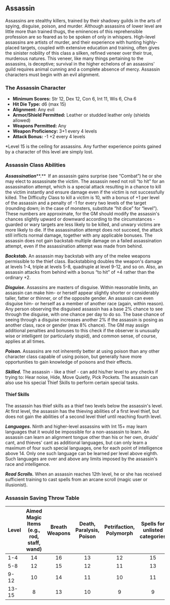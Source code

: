 ## Assassin

Assassins are stealthy killers, trained by their shadowy guilds in the arts of spying, disguise, poison, and murder. Although assassins of lower level are little more than trained thugs, the eminences of this reprehensible profession are so feared as to be spoken of only in whispers. High-level assassins are artists of murder, and their experience with hunting highly-placed targets, coupled with extensive education and training, often gives the sinister nobility of this class a silken, refined veneer over their true, murderous natures. This veneer, like many things pertaining to the assassins, is deceptive; survival in the higher echelons of an assassins' guild requires animal cunning and a complete absence of mercy. Assassin characters must begin with an evil alignment.

### The Assassin Character

- **Minimum Scores:** Str 12, Dex 12, Con 6, Int 11, Wis 6, Cha 6
- **Hit Die Type:** d6 (max 15)
- **Alignment:** Any evil
- **Armor/Shield Permitted:** Leather or studded leather only (shields allowed)
- **Weapons Permitted:** Any
- **Weapon Proficiency:** 3+1 every 4 levels
- **Attack Bonus:** -1 +2 every 4 levels

\*Level 15 is the ceiling for assassins. Any further experience points gained by a character of this level are simply lost.

### Assassin Class Abilities

***Assassination*****.** If an assassin gains surprise (see “Combat”) he or she may elect to assassinate the victim. The assassin need not roll “to hit” for an assassination attempt, which is a special attack resulting in a chance to kill the victim instantly and ensure damage even if the victim is not successfully killed. The Difficulty Class to kill a victim is 10, with a bonus of +1 per level of the assassin and a penalty of -1 for every two levels of the target (rounding down; in the case of monsters, substitute “hit dice” for “level”). These numbers are approximate, for the GM should modify the assassin's chances slightly upward or downward according to the circumstances - guarded or wary targets are less likely to be killed, and unwary victims are more likely to die. If the assassination attempt does not succeed, the attack still inflicts normal damage, together with any applicable bonuses. The assassin does not gain backstab multiple damage on a failed assassination attempt, even if the assassination attempt was made from behind.

***Backstab.*** An assassin may backstab with any of the melee weapons permissible to the thief class. Backstabbing doubles the weapon's damage at levels 1-4, triple at levels 5-8, quadruple at level 9-12, and so on. Also, an assassin attacks from behind with a bonus “to hit” of +4 rather than the ordinary +2.

***Disguise.*** Assassins are masters of disguise. Within reasonable limits, an assassin can make him- or herself appear slightly shorter or considerably taller, fatter or thinner, or of the opposite gender. An assassin can even disguise him- or herself as a member of another race (again, within reason). Any person observing the disguised assassin has a base 2% chance to see through the disguise, with one chance per day to do so. The base chance of seeing through a disguise increases another 2% if the assassin is posing as another class, race or gender (max 8% chance). The GM may assign additional penalties and bonuses to this check if the observer is unusually wise or intelligent (or particularly stupid), and common sense, of course, applies at all times.

***Poison.*** Assassins are not inherently better at using poison than any other character class capable of using poison, but generally have more opportunities to gain knowledge of poisons and their effects.

***Skilled.*** The assassin - like a thief - can add his/her level to any checks if trying to: Hear noise, Hide, Move Quietly, Pick Pockets. The assassin can also use his special Thief Skills to perform certain special tasks.

#### Thief Skills

The assassin has thief skills as a thief two levels below the assassin's level. At first level, the assassin has the thieving abilities of a first level thief, but does not gain the abilities of a second level thief until reaching fourth level.

***Languages.*** Ninth and higher-level assassins with Int 15+ may learn languages that it would be impossible for a non-assassin to learn. An assassin can learn an alignment tongue other than his or her own, druids' cant, and thieves' cant as additional languages, but can only learn a maximum of four such special languages, one for each point of intelligence above 14. Only one such language can be learned per level above eighth. Such languages are over and above any limits imposed by the assassin's race and intelligence.

***Read Scrolls.*** When an assassin reaches 12th level, he or she has received sufficient training to cast spells from an arcane scroll (magic user or illusionist).

### Assassin Saving Throw Table

| **Level** | **Aimed Magic Items (e.g., rod, staff, wand)** | **Breath Weapons** | **Death, Paralysis, Poison** | **Petrifaction, Polymorph** | **Spells for unlisted categories** |
| -------- |:---:|:---:|:---:|:---:|:---:|
| 1-4 | 14  | 16  | 13  | 12  | 15  |
| 5-8 | 12  | 15  | 12  | 11  | 13  |
| 9-12 | 10  | 14  | 11  | 10  | 11  |
| 13-15 | 8   | 13  | 10  | 9   | 9   |
